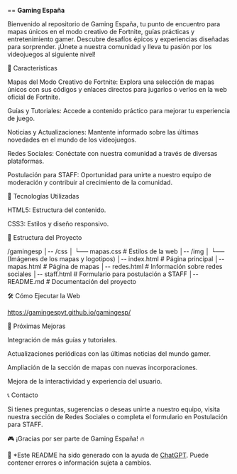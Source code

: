 == **Gaming España**

Bienvenido al repositorio de Gaming España, tu punto de encuentro para mapas únicos en el modo creativo de Fortnite, guías prácticas y entretenimiento gamer. Descubre desafíos épicos y experiencias diseñadas para sorprender. ¡Únete a nuestra comunidad y lleva tu pasión por los videojuegos al siguiente nivel!

📌 Características

Mapas del Modo Creativo de Fortnite: Explora una selección de mapas únicos con sus códigos y enlaces directos para jugarlos o verlos en la web oficial de Fortnite.

Guías y Tutoriales: Accede a contenido práctico para mejorar tu experiencia de juego.

Noticias y Actualizaciones: Mantente informado sobre las últimas novedades en el mundo de los videojuegos.

Redes Sociales: Conéctate con nuestra comunidad a través de diversas plataformas.

Postulación para STAFF: Oportunidad para unirte a nuestro equipo de moderación y contribuir al crecimiento de la comunidad.

🚀 Tecnologías Utilizadas

HTML5: Estructura del contenido.

CSS3: Estilos y diseño responsivo.

📂 Estructura del Proyecto

/gamingesp
│-- /css
│   └── mapas.css  # Estilos de la web
│-- /img
│   └── (Imágenes de los mapas y logotipos)
│-- index.html     # Página principal
│-- mapas.html     # Página de mapas
│-- redes.html     # Información sobre redes sociales
│-- staff.html     # Formulario para postulación a STAFF
│-- README.md      # Documentación del proyecto

🛠️ Cómo Ejecutar la Web

https://gamingespyt.github.io/gamingesp/

📀 Próximas Mejoras

Integración de más guías y tutoriales.

Actualizaciones periódicas con las últimas noticias del mundo gamer.

Ampliación de la sección de mapas con nuevas incorporaciones.

Mejora de la interactividad y experiencia del usuario.

📞 Contacto

Si tienes preguntas, sugerencias o deseas unirte a nuestro equipo, visita nuestra sección de Redes Sociales o completa el formulario en Postulación para STAFF.

🎮 ¡Gracias por ser parte de Gaming España! 🔥

📢 *Este README ha sido generado con la ayuda de [ChatGPT](https://chat.openai.com/). Puede contener errores o información sujeta a cambios.
